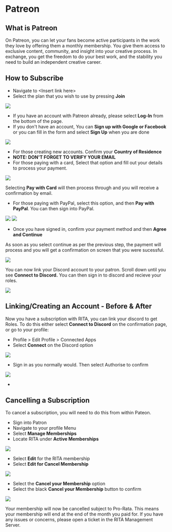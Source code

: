 # Patreon

## What is Patreon

On Patreon, you can let your fans become active participants in the work they love by offering them a monthly membership. You give them access to exclusive content, community, and insight into your creative process. In exchange, you get the freedom to do your best work, and the stability you need to build an independent creative career.



## How to Subscribe

* Navigate to \<Insert link here>
* Select the plan that you wish to use by pressing **Join**

![](<../../.gitbook/assets/Capture (1).PNG>)

* If you have an account with Patreon already, please select **Log-In** from the bottom of the page.
* If you don't have an account, You can **Sign up with Google or Facebook** or you can fill in the form and select **Sign Up** when you are done

![](<../../.gitbook/assets/Capture 3 (1).PNG>)

* For those creating new accounts. Confirm your **Country of Residence**
* **NOTE: DON'T FORGET TO VERIFY YOUR EMAIL**
* For those paying with a card, Select that option and fill out your details to process your payment.

![](../../.gitbook/assets/Card.PNG)

Selecting **Pay with Card** will then process through and you will receive a confirmation by email.

* For those paying with PayPal, select this option, and then **Pay with PayPal**. You can then sign into PayPal.

![](../../.gitbook/assets/paypal.PNG) ![](<../../.gitbook/assets/paypal 2.PNG>)

* Once you have signed in, confirm your payment method and then **Agree and Continue**

As soon as you select continue as per the previous step, the payment will process and you will get a confirmation on screen that you were sucessful.

![](<../../.gitbook/assets/Patron done.PNG>)

You can now link your Discord account to your patron. Scroll down until you see **Connect to Discord.** You can then sign in to discord and recieve your roles.

![](<../../.gitbook/assets/Patron discord.PNG>)

## Linking/Creating an Account - Before & After

Now you have a subscription with RITA, you can link your discord to get Roles. To do this either select **Connect to Discord** on the confirmation page, or go to your profile:

* Profile > Edit Profile > Connected Apps
* Select **Connect** on the Discord option

![](../../.gitbook/assets/discord.PNG)

* Sign in as you normally would. Then select Authorise to confirm



![](<../../.gitbook/assets/discord 2.PNG>)

*

## Cancelling a Subscription

To cancel a subscription, you will need to do this from within Pateon.

* Sign into Patron
* Navigate to your profile Menu
* Select **Manage Memberships**
* Locate RITA under **Active Memberships**

![](<../../.gitbook/assets/Patron memberships.PNG>)

* Select **Edit** for the RITA membership
* Select **Edit for Cancel Membership**

![](../../.gitbook/assets/Cancel.PNG)

* Select the **Cancel your Membership** option
* Select the black **Cancel your Membership** button to confirm

![](<../../.gitbook/assets/Cancel (1).PNG>)

Your membership will now be cancelled subject to Pro-Rata. This means your membership will end at the end of the month you paid for. If you have any issues or concerns, please open a ticket in the RITA Management Server.
